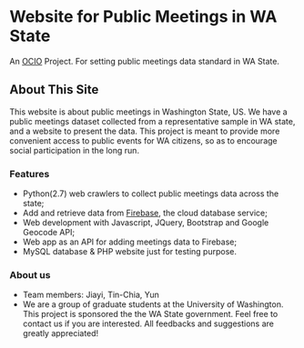 # Website for Public Meetings in WA State
An [OCIO](http://ocio.wa.gov) Project. For setting public meetings data standard in WA State.

## About This Site
This website is about public meetings in Washington State, US. We have a public meetings dataset collected from a representative sample in WA state, and a website to present the data. This project is meant to provide more convenient access to public events for WA citizens, so as to encourage social participation in the long run.

### Features
* Python(2.7) web crawlers to collect public meetings data across the state;
* Add and retrieve data from [Firebase](https://firebase.google.com), the cloud database service;
* Web development with Javascript, JQuery, Bootstrap and Google Geocode API;
* Web app as an API for adding meetings data to Firebase;
* MySQL database & PHP website just for testing purpose.

### About us
* Team members: Jiayi, Tin-Chia, Yun
* We are a group of graduate students at the University of Washington. This project is sponsored the the WA State government. Feel free to contact us if you are interested. All feedbacks and suggestions are greatly appreciated!





